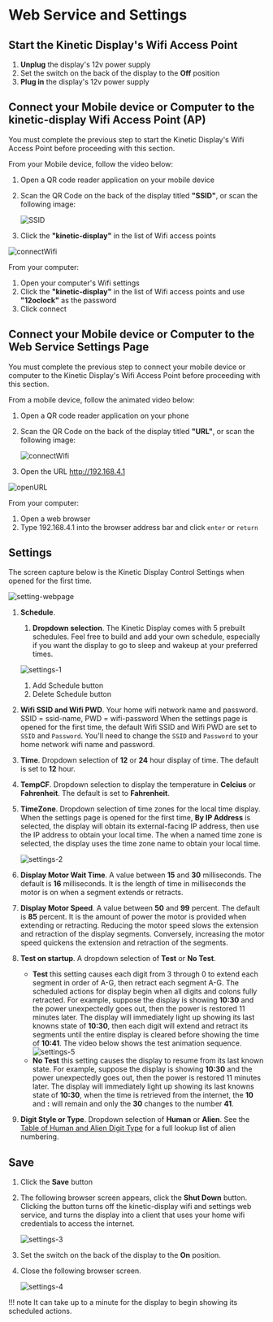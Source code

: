 # Web Service and Settings

## Start the Kinetic Display's Wifi Access Point

1. **Unplug** the display's 12v power supply
1. Set the switch on the back of the display to the **Off** position
1. **Plug in** the display's 12v power supply

## Connect your Mobile device or Computer to the **kinetic-display** Wifi Access Point (AP)

You must complete the previous step to start the Kinetic Display's Wifi Access Point before proceeding with this section.

From your Mobile device, follow the video below:

1. Open a QR code reader application on your mobile device
2. Scan the QR Code on the back of the display titled **"SSID"**, or scan the following image:

    ![SSID](../img/QRcodes/kinetic-display-ssid.webp)

3. Click the **"kinetic-display"** in the list of Wifi access points

![connectWifi](../img/user-guide-wifi/connectWifi.webp)

From your computer:

1. Open your computer's Wifi settings
2. Click the **"kinetic-display"** in the list of Wifi access points and use **"12oclock"** as the password
3. Click connect

## Connect your Mobile device or Computer to the Web Service Settings Page

You must complete the previous step to connect your mobile device or computer to the Kinetic Display's Wifi Access Point before proceeding with this section.

From a mobile device, follow the animated video below:

1. Open a QR code reader application on your phone
1. Scan the QR Code on the back of the display titled **"URL"**, or scan the following image:

    ![connectWifi](../img/QRcodes/kinetic-display-url.webp)

1. Open the URL http://192.168.4.1

![openURL](../img/user-guide-wifi/getURL.webp)

From your computer:

1. Open a web browser
2. Type 192.168.4.1 into the browser address bar and click `enter` or `return`

## Settings

The screen capture below is the Kinetic Display Control Settings when opened for the first time.

![setting-webpage](../img/user-guide-settings/settings-overview.webp)

1. **Schedule**.
    1. **Dropdown selection**. The Kinetic Display comes with 5 prebuilt schedules. Feel free to build and add your own schedule, especially if you want the display to go to sleep and wakeup at your preferred times.

    ![settings-1](../img/user-guide-settings/settings-1.webp)

    1. Add Schedule button
    1. Delete Schedule button

1. **Wifi SSID and Wifi PWD**. Your home wifi network name and password. SSID = ssid-name, PWD = wifi-password When the settings page is opened for the first time, the default Wifi SSID and Wifi PWD are set to ```SSID``` and ```Password```. You'll need to change the ```SSID``` and ```Password``` to your home network wifi name and password.
1. **Time**. Dropdown selection of **12** or **24** hour display of time. The default is set to **12** hour.
1. **TempCF**. Dropdown selection to display the temperature in **Celcius** or **Fahrenheit**. The default is set to **Fahrenheit**.
1. **TimeZone**. Dropdown selection of time zones for the local time display. When the settings page is opened for the first time, **By IP Address** is selected, the display will obtain its external-facing IP address, then use the IP address to obtain your local time. The when a named time zone is selected, the display uses the time zone name to obtain your local time.

    ![settings-2](../img/user-guide-settings/settings-2.webp)

1. **Display Motor Wait Time**. A value between **15** and **30** milliseconds.  The default is **16** milliseconds. It is the length of time in milliseconds the motor is on when a segment extends or retracts.
1. **Display Motor Speed**. A value between **50** and **99** percent. The default is **85** percent. It is the amount of power the motor is provided when extending or retracting. Reducing the motor speed slows the extension and retraction of the display segments. Conversely, increasing the motor speed quickens the extension and retraction of the segments.
1. **Test on startup**. A dropdown selection of **Test** or **No Test**.
    - **Test** this setting causes each digit from 3 through 0 to extend each segment in order of A-G, then retract each segment A-G. The scheduled actions for display begin when all digits and colons fully retracted. For example, suppose the display is showing **10:30** and the power unexpectedly goes out, then the power is restored 11 minutes later. The display will immediately light up showing its last knowns state of **10:30**, then each digit will extend and retract its segments until the entire display is cleared before showing the time of **10:41**. The video below shows the test animation sequence.
    ![settings-5](../img/user-guide-settings/settings-5.webp)
    - **No Test** this setting causes the display to resume from its last known state.  For example, suppose the display is showing **10:30** and the power unexpectedly goes out, then the power is restored 11 minutes later. The display will immediately light up showing its last knowns state of **10:30**, when the time is retrieved from the internet, the **10** and **:** will remain and only the **30** changes to the number **41**.
2. **Digit Style or Type**. Dropdown selection of **Human** or **Alien**. See the [Table of Human and Alien Digit Type](./digittype.md) for a full lookup list of alien numbering.

## Save

1. Click the **Save** button
1. The following browser screen appears, click the **Shut Down** button. Clicking the button turns off the kinetic-display wifi and settings web service, and turns the display into a client that uses your home wifi credentials to access the internet.

    ![settings-3](../img/user-guide-settings/settings-3.webp)

1. Set the switch on the back of the display to the **On** position.
1. Close the following browser screen.

    ![settings-4](../img/user-guide-settings/settings-4.webp)

!!! note
    It can take up to a minute for the display to begin showing its scheduled actions.